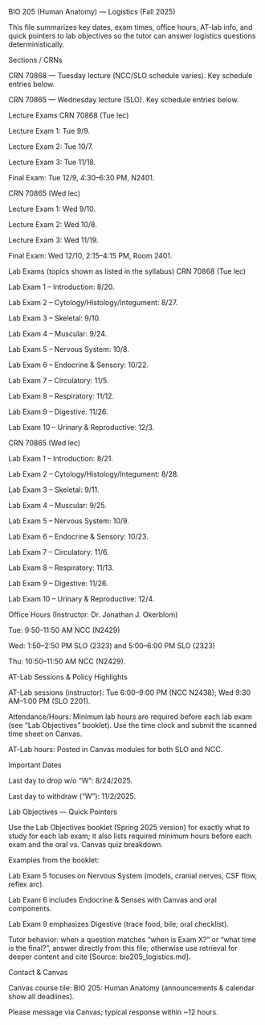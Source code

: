 BIO 205 (Human Anatomy) — Logistics (Fall 2025)

This file summarizes key dates, exam times, office hours, AT-lab info, and quick pointers to lab objectives so the tutor can answer logistics questions deterministically.

Sections / CRNs

CRN 70868 — Tuesday lecture (NCC/SLO schedule varies). Key schedule entries below.

CRN 70865 — Wednesday lecture (SLO). Key schedule entries below.

Lecture Exams
CRN 70868 (Tue lec)

Lecture Exam 1: Tue 9/9.

Lecture Exam 2: Tue 10/7.

Lecture Exam 3: Tue 11/18.

Final Exam: Tue 12/9, 4:30–6:30 PM, N2401.

CRN 70865 (Wed lec)

Lecture Exam 1: Wed 9/10.

Lecture Exam 2: Wed 10/8.

Lecture Exam 3: Wed 11/19.

Final Exam: Wed 12/10, 2:15–4:15 PM, Room 2401.

Lab Exams (topics shown as listed in the syllabus)
CRN 70868 (Tue lec)

Lab Exam 1 – Introduction: 8/20.

Lab Exam 2 – Cytology/Histology/Integument: 8/27.

Lab Exam 3 – Skeletal: 9/10.

Lab Exam 4 – Muscular: 9/24.

Lab Exam 5 – Nervous System: 10/8.

Lab Exam 6 – Endocrine & Sensory: 10/22.

Lab Exam 7 – Circulatory: 11/5.

Lab Exam 8 – Respiratory: 11/12.

Lab Exam 9 – Digestive: 11/26.

Lab Exam 10 – Urinary & Reproductive: 12/3.

CRN 70865 (Wed lec)

Lab Exam 1 – Introduction: 8/21.

Lab Exam 2 – Cytology/Histology/Integument: 8/28.

Lab Exam 3 – Skeletal: 9/11.

Lab Exam 4 – Muscular: 9/25.

Lab Exam 5 – Nervous System: 10/9.

Lab Exam 6 – Endocrine & Sensory: 10/23.

Lab Exam 7 – Circulatory: 11/6.

Lab Exam 8 – Respiratory: 11/13.

Lab Exam 9 – Digestive: 11/26.

Lab Exam 10 – Urinary & Reproductive: 12/4.

Office Hours (Instructor: Dr. Jonathan J. Okerblom)

Tue: 9:50–11:50 AM NCC (N2429)

Wed: 1:50–2:50 PM SLO (2323) and 5:00–6:00 PM SLO (2323)

Thu: 10:50–11:50 AM NCC (N2429).

AT-Lab Sessions & Policy Highlights

AT-Lab sessions (instructor): Tue 6:00–9:00 PM (NCC N2438); Wed 9:30 AM–1:00 PM (SLO 2201).

Attendance/Hours: Minimum lab hours are required before each lab exam (see “Lab Objectives” booklet). Use the time clock and submit the scanned time sheet on Canvas.

AT-Lab hours: Posted in Canvas modules for both SLO and NCC.

Important Dates

Last day to drop w/o “W”: 8/24/2025.

Last day to withdraw (“W”): 11/2/2025.

Lab Objectives — Quick Pointers

Use the Lab Objectives booklet (Spring 2025 version) for exactly what to study for each lab exam; it also lists required minimum hours before each exam and the oral vs. Canvas quiz breakdown.

Examples from the booklet:

Lab Exam 5 focuses on Nervous System (models, cranial nerves, CSF flow, reflex arc).

Lab Exam 6 includes Endocrine & Senses with Canvas and oral components.

Lab Exam 9 emphasizes Digestive (trace food, bile; oral checklist).

Tutor behavior: when a question matches “when is Exam X?” or “what time is the final?”, answer directly from this file; otherwise use retrieval for deeper content and cite [Source: bio205_logistics.md].

Contact & Canvas

Canvas course tile: BIO 205: Human Anatomy (announcements & calendar show all deadlines).

Please message via Canvas; typical response within ~12 hours.

